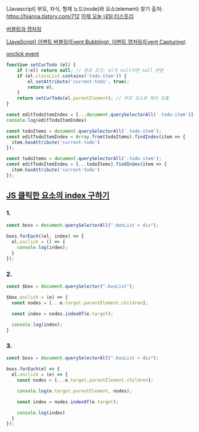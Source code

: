 [Javascript] 부모, 자식, 형제 노드(node)와 요소(element) 찾기
출처: https://hianna.tistory.com/712 [어제 오늘 내일:티스토리](https://hianna.tistory.com/712)

[버블링과 캡처링](https://ko.javascript.info/events)

[[JavaScript] 이벤트 버블링(Event Bubbling), 이벤트 캡처링(Event Capturing)](https://jhyonhyon.tistory.com/24)

[onclick event](https://www.w3schools.com/jsref/event_onclick.asp)

```js
function setCurTodo (el) {
    if (!el) return null; // 종료 조건: el이 null이면 null 반환
    if (el.classList.contains('todo-item')) {
        el.setAttribute('current-todo', true);
        return el;
    } 
    return setCurTodo(el.parentElement); // 부모 요소로 재귀 호출
}

const editTodoItemIndex = [...document.querySelectorAll('.todo-item')].findIndex(item => item.hasAttribute('current-todo') ) 
console.log(editTodoItemIndex)

const todoItems = document.querySelectorAll('.todo-item');
const editTodoItemIndex = Array.from(todoItems).findIndex(item => {
  item.hasAttribute('current-todo')
});

const todoItems = document.querySelectorAll('.todo-item');
const editTodoItemIndex = [...todoItems].findIndex(item => { 
  item.hasAttribute('current-todo')
});

```



## [JS 클릭한 요소의 index 구하기](https://gurtn.tistory.com/134)

### 1.

```js
const boxs = document.querySelectorAll(".boxList > div");

boxs.forEach((el, index) => {
  el.onclick = () => {
    console.log(index);
  }
});
```

### 2. 

```js
const $box = document.querySelector(".boxList");

$box.onclick = (e) => {
  const nodes = [...e.target.parentElement.children];

  const index = nodes.indexOf(e.target);
  
  console.log(index);
}
```

### 3.

```js
const boxs = document.querySelectorAll(".boxList > div");

boxs.forEach(el => {
  el.onclick = (e) => {
    const nodes = [...e.target.parentElement.children];

    console.log(e.target.parentElement, nodes);

    const index = nodes.indexOf(e.target);

    console.log(index)
  }
});
```